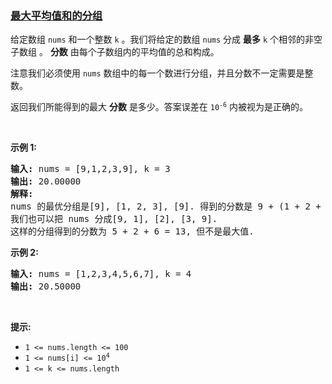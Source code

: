 ### [最大平均值和的分组](https://leetcode-cn.com/problems/largest-sum-of-averages)

<p>给定数组&nbsp;<code>nums</code>&nbsp;和一个整数&nbsp;<code>k</code>&nbsp;。我们将给定的数组&nbsp;<code>nums</code>&nbsp;分成 <strong>最多</strong>&nbsp;<code>k</code>&nbsp;个相邻的非空子数组 。&nbsp;<strong>分数</strong> 由每个子数组内的平均值的总和构成。</p>

<p>注意我们必须使用 <code>nums</code> 数组中的每一个数进行分组，并且分数不一定需要是整数。</p>

<p>返回我们所能得到的最大 <strong>分数</strong> 是多少。答案误差在&nbsp;<code>10<sup>-6</sup></code>&nbsp;内被视为是正确的。</p>

<p>&nbsp;</p>

<p><strong>示例 1:</strong></p>

<pre>
<strong>输入:</strong> nums = [9,1,2,3,9], k = 3
<strong>输出:</strong> 20.00000
<strong>解释:</strong> 
nums 的最优分组是[9], [1, 2, 3], [9]. 得到的分数是 9 + (1 + 2 + 3) / 3 + 9 = 20. 
我们也可以把 nums 分成[9, 1], [2], [3, 9]. 
这样的分组得到的分数为 5 + 2 + 6 = 13, 但不是最大值.
</pre>

<p><strong>示例 2:</strong></p>

<pre>
<strong>输入:</strong> nums = [1,2,3,4,5,6,7], k = 4
<strong>输出:</strong> 20.50000
</pre>

<p>&nbsp;</p>

<p><strong>提示:</strong></p>

<ul>
	<li><code>1 &lt;= nums.length &lt;= 100</code></li>
	<li><code>1 &lt;= nums[i] &lt;= 10<sup>4</sup></code></li>
	<li><code>1 &lt;= k &lt;= nums.length</code></li>
</ul>
